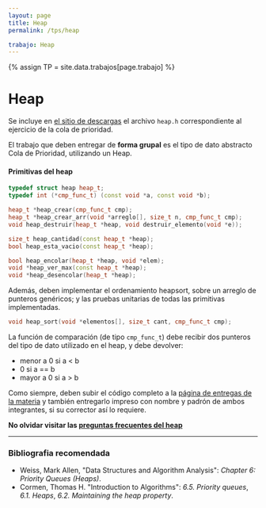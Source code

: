 ```yaml
---
layout: page
title: Heap
permalink: /tps/heap

trabajo: Heap
---
```

{% assign TP = site.data.trabajos[page.trabajo] %}

Heap
=============

Se incluye en [el sitio de descargas]({{site.skel}}) el archivo `heap.h` correspondiente al ejercicio de la cola de prioridad.

El trabajo que deben entregar de **forma grupal** es el tipo de dato abstracto Cola de Prioridad, utilizando un Heap.

#### Primitivas del heap
``` cpp
typedef struct heap heap_t;
typedef int (*cmp_func_t) (const void *a, const void *b);

heap_t *heap_crear(cmp_func_t cmp);
heap_t *heap_crear_arr(void *arreglo[], size_t n, cmp_func_t cmp);
void heap_destruir(heap_t *heap, void destruir_elemento(void *e));

size_t heap_cantidad(const heap_t *heap);
bool heap_esta_vacio(const heap_t *heap);

bool heap_encolar(heap_t *heap, void *elem);
void *heap_ver_max(const heap_t *heap);
void *heap_desencolar(heap_t *heap);
```
Además, deben implementar el ordenamiento heapsort, sobre un arreglo de punteros genéricos; y las pruebas unitarias de todas las primitivas implementadas.
``` cpp
void heap_sort(void *elementos[], size_t cant, cmp_func_t cmp);
```
La función de comparación (de tipo `cmp_func_t`) debe recibir dos punteros del tipo de dato utilizado en el heap, y debe devolver:
*   menor a 0  si  a < b  
*   0      si  a == b  
*   mayor a 0  si  a > b  

Como siempre, deben subir el código completo a la [página de entregas de la materia]({{site.entregas}}) y también entregarlo impreso con nombre y padrón de ambos integrantes, si su corrector así lo requiere.

**No olvidar visitar las [preguntas frecuentes del heap](/algo2/faq/heap)**

---
### Bibliografia recomendada
* Weiss, Mark Allen, "Data Structures and Algorithm Analysis": *Chapter 6: Priority Queues (Heaps)*.
* Cormen, Thomas H. "Introduction to Algorithms": *6.5. Priority queues*, *6.1. Heaps*, *6.2. Maintaining the heap property*. 
